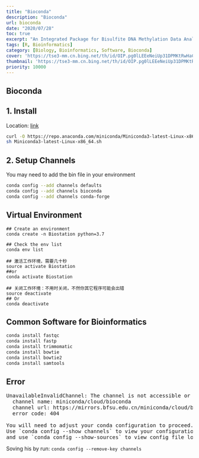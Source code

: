 ```yaml
---
title: "Bioconda"
description: "Bioconda"
url: bioconda
date: "2020/07/28"
toc: true
excerpt: "An Integrated Package for Bisulfite DNA Methylation Data Analysis with Indel-sensitive Mapping."
tags: [R, Bioinformatics]
category: [Biology, Bioinformatics, Software, Bioconda]
cover: 'https://tse3-mm.cn.bing.net/th/id/OIP.pg0lLEEeNeiUp31DPMKtRwHaCY'
thumbnail: 'https://tse3-mm.cn.bing.net/th/id/OIP.pg0lLEEeNeiUp31DPMKtRwHaCY'
priority: 10000
---
```


## Bioconda

## 1. Install
Location: [link](https://bioconda.github.io/user/install.html)
```bash
curl -O https://repo.anaconda.com/miniconda/Miniconda3-latest-Linux-x86_64.sh
sh Miniconda3-latest-Linux-x86_64.sh
```

## 2. Setup Channels
You may need to add the bin file in your environment
```bash
conda config --add channels defaults
conda config --add channels bioconda
conda config --add channels conda-forge
```


## Virtual Environment
```
## Create an environment
conda create -n Biostation python=3.7

## Check the env list
conda env list

## 激活工作环境，需要几十秒
source activate Biostation
##or
conda activate Biostation

## 关闭工作环境：不用时关闭，不然你其它程序可能会出错
source deactivate
## Or
conda deactivate
```

## Common Software for Bioinformatics

```bash
conda install fastqc
conda install fastp
conda install trimmomatic
conda install bowtie
conda install bowtie2
conda install samtools
```
## Error

<pre>
UnavailableInvalidChannel: The channel is not accessible or is invalid.
  channel name: miniconda/cloud/bioconda
  channel url: https://mirrors.bfsu.edu.cn/miniconda/cloud/bioconda
  error code: 404

You will need to adjust your conda configuration to proceed.
Use `conda config --show channels` to view your configuration's current state,
and use `conda config --show-sources` to view config file locations
</pre>

Soving his by run:
`conda config --remove-key channels`
